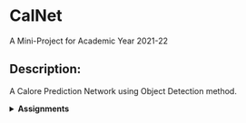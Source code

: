 # CalNet

A Mini-Project for Academic Year 2021-22

## Description:
 A Calore Prediction Network using Object Detection method.
 

<details>
<summary><strong>Assignments</strong></summary>


  Assignment-1 Track:

- [ ] Aditya
- [ ] Ayush
- [ ] Nitin
- [ ] Prachi
- [ ] Pooja
- [ ] Riya
- [x] Savan
- [x] Tanisha
- [x] Tanya

</details>
